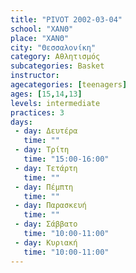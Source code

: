 ```yaml
---
title: "PIVOT 2002-03-04"
school: "ΧΑΝΘ"
place: "ΧΑΝΘ"
city: "Θεσσαλονίκη"
category: Αθλητισμός
subcategories: Basket
instructor: 
agecategories: [teenagers]
ages: [15,14,13]
levels: intermediate
practices: 3
days:
 - day: Δευτέρα
   time: ""
 - day: Τρίτη
   time: "15:00-16:00"
 - day: Τετάρτη
   time: ""
 - day: Πέμπτη
   time: ""
 - day: Παρασκευή
   time: ""
 - day: Σάββατο
   time: "10:00-11:00"
 - day: Κυριακή
   time: "10:00-11:00"
---
```




